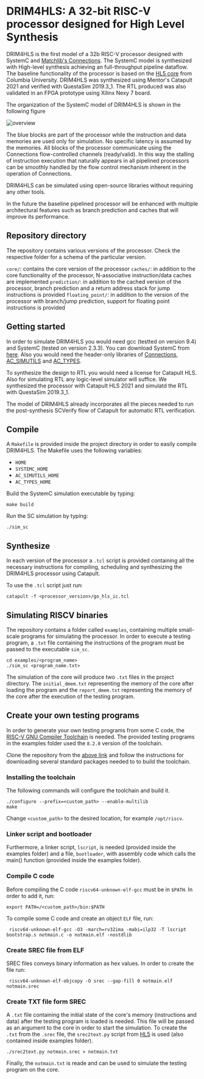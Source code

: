 # DRIM4HLS: A 32-bit RISC-V processor designed for High Level Synthesis

DRIM4HLS is the first model of a 32b RISC-V processor designed with SystemC and [Matchlib's Connections](https://github.com/hlslibs/matchlib_connections "Connections"). The SystemC model is synthesized with High-level synthesis achieving an full-throughput pipeline dataflow. The baseline functionality of the processor is based on the [HL5 core](https://github.com/sld-columbia/hl5 "HL5") from Columbia University. DRIM4HLS was synthesized using Mentor's Catapult 2021 and verified with QuestaSim 2019.3_1. The RTL produced was also validated in an FPGA prototype using Xilinx Nexy 7 board.

The organization of the SystemC model of DRIM4HLS is shown in the following figure

![overview](./images/drim4hls-fp.png)

The blue blocks are part of the processor while the instruction and data memories are used only for simulation. No specific latency is assumed by the memories. All blocks of the processor communicate using the Connections flow-controlled channels (ready/valid). In this way the stalling of instruction execution that naturally appears in all pipelined processors can be smoothly handled by the flow control mechanism inherent in the operation of Connections.

DRIM4HLS can be simulated using open-source libraries without requiring any other tools.

In the future the baseline pipelined processor will be enhanced with multiple architectural features such as branch prediction and caches that will improve its performance.

## Repository directory

The repository contains various versions of the processor. Check the respective folder for a schema of the particular version.

`core/`: contains the core version of the processor
`caches/`: in addition to the core functionality of the processor, N-associative instruction/data caches are implemented
`prediction/`: in addition to the cached version of the processor, branch prediction and a return address stack for jump instructions is provided
`floating_point/`: in addition to the version of the processor with branch/jump prediction, support for floating point instructions is provided 

## Getting started

In order to simulate DRIM4HLS you would need gcc (testted on version 9.4) and SystemC (tested on version 2.3.3). You can download SystemC from [here](https://www.accellera.org/downloads/standards/systemc "SystemC download"). Also you would need the header-only libraries of [Connections](https://github.com/hlslibs/matchlib_connections "Connections download"), [AC_SIMUTILS](https://github.com/hlslibs/ac_simutils) and [AC_TYPES](https://github.com/hlslibs/ac_types). 

To synthesize the design to RTL you would need a license for Catapult HLS. Also for simulating RTL any logic-level simulator will suffice. We synthesized the processor with Catapult HLS 2021 and simulatd the RTL with QuestaSim 2019.3_1. 

The model of DRIM4HLS already incorporates all the pieces needed to run the post-synthesis SCVerify flow of Catapult for automatic RTL verification. 

## Compile

A `Makefile` is provided inside the project directory in order to easily compile DRIM4HLS. The Makefile uses the following variables:

* `HOME`
* `SYSTEMC_HOME`
* `AC_SIMUTILS_HOME`
* `AC_TYPES_HOME`

Build the SystemC simulation executable by typing:

    make build

Run the SC simulation by typing:

    ./sim_sc

## Synthesize

In each version of the processor a `.tcl` script is provided containing all the necessary instructions for compiling, scheduling and synthesizing the DRIM4HLS processor using Catapult.

To use the `.tcl` script just run:

    catapult -f <processor_version>/go_hls_ic.tcl
   
## Simulating RISCV binaries

The repository contains a folder called `examples`, containing multiple small-scale programs for simulating the processor. In order to execute a testing program, a `.txt` file containing the instructions of the program must be passed to the executable `sim_sc`.

    cd examples/<program_name>
    ./sim_sc <program_name.txt>

The simulation of the core will produce two `.txt` files in the project directory. The `initial_dmem.txt` representing the memory of the core after loading the program and the `report_dmem.txt` representing the memory of the core after the execution of the testing program.

## Create your own testing programs

In order to generate your own testing programs from some C code, the [RISC-V GNU Compiler Toolchain](https://github.com/riscv-collab/riscv-gnu-toolchain "RISC-V GNU Compiler Toolchain download") is needed. The provided testing programs in the examples folder used the `8.2.0` version of the toolchain.

Clone the repository from the [above link](https://github.com/riscv-collab/riscv-gnu-toolchain "RISC-V GNU Compiler Toolchain download") and follow the instructions for downloading several standard packages needed to to build the toolchain.

### Installing the toolchain

The following commands will configure the toolchain and build it.

    ./configure --prefix=<custom_path> --enable-multilib
    make

Change `<custom_path>` to the desired location, for example `/opt/riscv`.

### Linker script and bootloader

Furthermore, a linker script, `lscript`, is needed (provided inside the examples folder) and a file, `bootloader`, with assembly code which calls the main() function (provided inside the examples folder).

### Compile C code

Before compiling the C code `riscv64-unknown-elf-gcc` must be in `$PATH`. In order to add it, run:

    export PATH=/<custom_path>/bin:$PATH

To compile some C code and create an object `ELF` file, run:

     riscv64-unknown-elf-gcc -O3 -march=rv32ima -mabi=ilp32 -T lscript  bootstrap.s notmain.c -o notmain.elf -nostdlib

### Create SREC file from ELF

SREC files conveys binary information as hex values. In order to create the file run:

     riscv64-unknown-elf-objcopy -O srec --gap-fill 0 notmain.elf notmain.srec

### Create TXT file form SREC

A `.txt` file containing the initial state of the core's memory (instructions and data) after the testing program is loaded is needed. This file will be passed as an argument to the core in order to start the simulation. To create the `.txt` from the `.srec` file, the `srec2text.py` script from [HL5](https://github.com/sld-columbia/hl5/blob/master/soft/srec2text.py "HL5 srec2txt.py") is used (also contained inside examples folder).

    ./srec2text.py notmain.srec > notmain.txt

Finally, the `notmain.txt` is reade and can be used to simulate the testing program on the core. 
